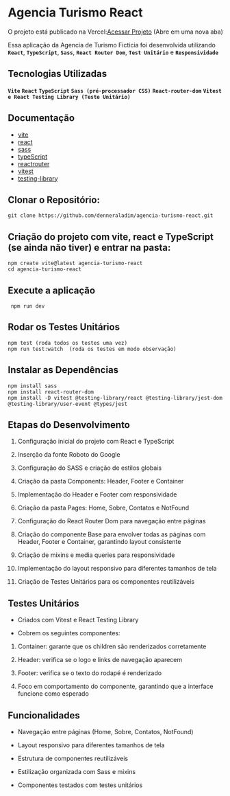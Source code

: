 
# Agencia Turismo React

O projeto está publicado na Vercel:[Acessar Projeto](https://agencia-turismo-react.vercel.app/) (Abre em uma nova aba)

Essa aplicação da Agencia de Turismo Ficticia foi desenvolvida utilizando **`React`**, **`TypeScript`**, **`Sass`**, **`React Router Dom`**, **`Test Unitário`**  e **`Responsividade`**


##  Tecnologias Utilizadas

**`Vite`**
**`React`**
**`TypeScript`**
**`Sass (pré-processador CSS)`**
**`React-router-dom`**
**`Vitest e React Testing Library (Teste Unitário)`**

## Documentação

- [vite](https://vitejs.dev/)
- [react](https://react.dev/)
- [sass](https://sass-lang.com/)
- [typeScript](https://www.typescriptlang.org/)
- [reactrouter](https://reactrouter.com/)
- [vitest](https://vitest.dev/)
- [testing-library](https://testing-library.com/docs/react-testing-library/intro/)

## Clonar o Repositório:

    git clone https://github.com/denneraladim/agencia-turismo-react.git

 ## Criação do projeto com vite, react e TypeScript (se ainda não tiver) e entrar na pasta: 

    npm create vite@latest agencia-turismo-react
    cd agencia-turismo-react

## Execute a aplicação

     npm run dev

## Rodar os Testes Unitários

    npm test (roda todos os testes uma vez)
    npm run test:watch  (roda os testes em modo observação)


## Instalar as Dependências

    npm install sass
    npm install react-router-dom
    npm install -D vitest @testing-library/react @testing-library/jest-dom @testing-library/user-event @types/jest


## Etapas do Desenvolvimento

1. Configuração inicial do projeto com React e TypeScript

2. Inserção da fonte Roboto do Google

3. Configuração do SASS e criação de estilos globais

4. Criação da pasta Components: Header, Footer e Container

5. Implementação do Header e Footer com responsividade

6. Criação da pasta Pages: Home, Sobre, Contatos e NotFound

7. Configuração do React Router Dom para navegação entre páginas

8. Criação do componente Base para envolver todas as páginas com Header, Footer e Container, garantindo layout consistente

9. Criação de mixins e media queries para responsividade

10. Implementação do layout responsivo para diferentes tamanhos de tela

11. Criação de Testes Unitários para os componentes reutilizáveis

## Testes Unitários

- Criados com Vitest e React Testing Library

- Cobrem os seguintes componentes:

1. Container: garante que os children são renderizados corretamente

2. Header: verifica se o logo e links de navegação aparecem

3. Footer: verifica se o texto do rodapé é renderizado

4. Foco em comportamento do componente, garantindo que a interface funcione como esperado

##  Funcionalidades

 - Navegação entre páginas (Home, Sobre, Contatos, NotFound)

- Layout responsivo para diferentes tamanhos de tela

- Estrutura de componentes reutilizáveis

- Estilização organizada com Sass e mixins

- Componentes testados com testes unitários


